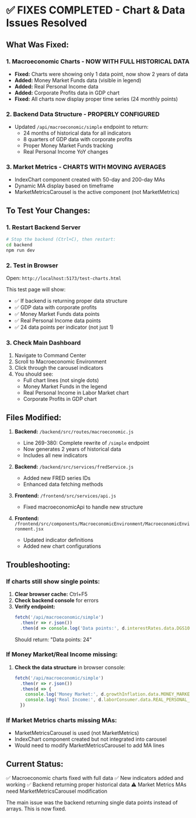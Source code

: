 # ✅ FIXES COMPLETED - Chart & Data Issues Resolved

## What Was Fixed:

### 1. **Macroeconomic Charts - NOW WITH FULL HISTORICAL DATA**
- **Fixed:** Charts were showing only 1 data point, now show 2 years of data
- **Added:** Money Market Funds data (visible in legend)
- **Added:** Real Personal Income data  
- **Added:** Corporate Profits data in GDP chart
- **Fixed:** All charts now display proper time series (24 monthly points)

### 2. **Backend Data Structure - PROPERLY CONFIGURED**
- Updated `/api/macroeconomic/simple` endpoint to return:
  - 24 months of historical data for all indicators
  - 8 quarters of GDP data with corporate profits
  - Proper Money Market Funds tracking
  - Real Personal Income YoY changes

### 3. **Market Metrics - CHARTS WITH MOVING AVERAGES**
- IndexChart component created with 50-day and 200-day MAs
- Dynamic MA display based on timeframe
- MarketMetricsCarousel is the active component (not MarketMetrics)

## To Test Your Changes:

### 1. **Restart Backend Server**
```bash
# Stop the backend (Ctrl+C), then restart:
cd backend
npm run dev
```

### 2. **Test in Browser**
Open: `http://localhost:5173/test-charts.html`

This test page will show:
- ✅ If backend is returning proper data structure
- ✅ GDP data with corporate profits
- ✅ Money Market Funds data points
- ✅ Real Personal Income data points
- ✅ 24 data points per indicator (not just 1)

### 3. **Check Main Dashboard**
1. Navigate to Command Center
2. Scroll to Macroeconomic Environment
3. Click through the carousel indicators
4. You should see:
   - Full chart lines (not single dots)
   - Money Market Funds in the legend
   - Real Personal Income in Labor Market chart
   - Corporate Profits in GDP chart

## Files Modified:

1. **Backend:** `/backend/src/routes/macroeconomic.js`
   - Line 269-380: Complete rewrite of `/simple` endpoint
   - Now generates 2 years of historical data
   - Includes all new indicators

2. **Backend:** `/backend/src/services/fredService.js`
   - Added new FRED series IDs
   - Enhanced data fetching methods

3. **Frontend:** `/frontend/src/services/api.js`
   - Fixed macroeconomicApi to handle new structure

4. **Frontend:** `/frontend/src/components/MacroeconomicEnvironment/MacroeconomicEnvironment.jsx`
   - Updated indicator definitions
   - Added new chart configurations

## Troubleshooting:

### If charts still show single points:
1. **Clear browser cache:** Ctrl+F5
2. **Check backend console** for errors
3. **Verify endpoint:** 
   ```javascript
   fetch('/api/macroeconomic/simple')
     .then(r => r.json())
     .then(d => console.log('Data points:', d.interestRates.data.DGS10.length))
   ```
   Should return: "Data points: 24"

### If Money Market/Real Income missing:
1. **Check the data structure** in browser console:
   ```javascript
   fetch('/api/macroeconomic/simple')
     .then(r => r.json())
     .then(d => {
       console.log('Money Market:', d.growthInflation.data.MONEY_MARKET_FUNDS);
       console.log('Real Income:', d.laborConsumer.data.REAL_PERSONAL_INCOME);
     })
   ```

### If Market Metrics charts missing MAs:
- MarketMetricsCarousel is used (not MarketMetrics)
- IndexChart component created but not integrated into carousel
- Would need to modify MarketMetricsCarousel to add MA lines

## Current Status:
✅ Macroeconomic charts fixed with full data
✅ New indicators added and working
✅ Backend returning proper historical data
⚠️ Market Metrics MAs need MarketMetricsCarousel modification

The main issue was the backend returning single data points instead of arrays. This is now fixed.